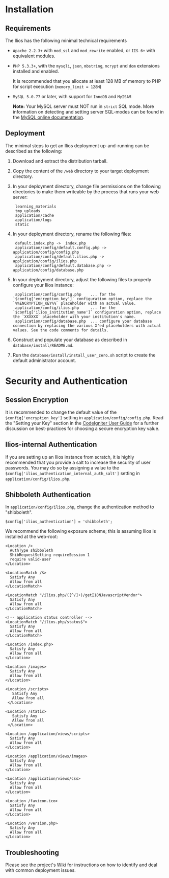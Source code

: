# Installation

## Requirements

The Ilios has the following minimal technical requirements

* `Apache 2.2.3+` with `mod_ssl` and `mod_rewrite` enabled, or `IIS 6+` with equivalent modules.

* `PHP 5.3.3+`, with the `mysqli`, `json`, `mbstring`, `mcrypt` and `dom` extensions installed and enabled.


    It is recommended that you allocate at least 128 MB of memory to PHP for script execution (`memory_limit = 128M`)

* `MySQL 5.0.77` or later, with support for `InnoDB` and `MyISAM`

    **Note:** Your MySQL server must NOT run in `strict` SQL mode. More information on detecting and setting server SQL-modes can be found in the [MySQL online documentation](http://dev.mysql.com/doc/refman/5.1/en/server-sql-mode.html).

## Deployment

The minimal steps to get an Ilios deployment up-and-running can be described as the following:

1. Download and extract the distribution tarball.

2. Copy the content of the `/web` directory to your target deployment directory.

3. In your deployment directory, change file permissions on the following directories to make them writeable by the process that runs your web server:

        learning_materials
        tmp_uploads
        application/cache
        application/logs
        static

4. In your deployment directory, rename the following files:

        default.index.php ->  index.php
        application/config/default.config.php -> application/config/config.php
        application/config/default.ilios.php -> application/config/ilios.php
        application/config/default.database.php -> application/config/database.php

5. In your deployment directory, adjust the following files to properly configure your Ilios instance:

        application/config/config.php    ... for the `$config['encryption_key']` configuration option, replace the `%%ENCRYPTION_KEY%%` placeholder with an actual value.
        application/config/ilios.php     ... for the `$config['ilios_institution_name']` configuration option, replace the `XXXXXX` placeholder with your institution's name.
        application/config/database.php  ... configure your database connection by replacing the various X'ed placeholders with actual values. See the code comments for details.

6. Construct and populate your database as described in `database/install/README.md`.

7. Run the `database/install/install_user_zero.sh` script to create the default administrator account.

# Security and Authentication

## Session Encryption

It is recommended to change the default value of the `$config['encryption_key']` setting in `application/config/config.php`.
Read the "Setting your Key" section in the [CodeIgniter User Guide](http://ellislab.com/codeigniter/user-guide/libraries/encryption.html) for a further discussion on best-practices for choosing a secure encryption key value.

## Ilios-internal Authentication

If you are setting up an Ilios instance from scratch, it is highly recommended that you provide a salt to increase the security of user passwords.
You may do so by assigning a value to the  `$config['ilios_authentication_internal_auth_salt']` setting in `application/config/ilios.php`.

## Shibboleth Authentication

In `application/config/ilios.php`, change the authentication method to "shibboleth".

    $config['ilios_authentication'] = 'shibboleth';

We recommend the following exposure scheme; this is assuming Ilios is installed at the web-root:

    <Location />
      AuthType shibboleth
      ShibRequestSetting requireSession 1
      require valid-user
    </Location>

    <LocationMatch /$>
      Satisfy Any
      Allow from all
    </LocationMatch>

    <LocationMatch "/ilios.php/([^/]+)/getI18NJavascriptVendor">
      Satisfy Any
      Allow from all
    </LocationMatch>

    <!-- application status controller -->
    <LocationMatch "/ilios.php/status$">
      Satisfy Any
      Allow from all
    </LocationMatch>

    <Location /index.php>
      Satisfy Any
      Allow from all
    </Location>

    <Location /images>
      Satisfy Any
      Allow from all
    </Location>

    <Location /scripts>
       Satisfy Any
       Allow from all
     </Location>

    <Location /static>
       Satisfy Any
       Allow from all
     </Location>

    <Location /application/views/scripts>
      Satisfy Any
      Allow from all
    </Location>

    <Location /application/views/images>
      Satisfy Any
      Allow from all
    </Location>

    <Location /application/views/css>
      Satisfy Any
      Allow from all
    </Location>

    <Location /favicon.ico>
      Satisfy Any
      Allow from all
    </Location>

    <Location /version.php>
      Satisfy Any
      Allow from all
    </Location>



## Troubleshooting

Please see the project's [Wiki](https://github.com/ilios/ilios/wiki/Troubleshooting) for instructions on how to identify and deal with common deployment issues.

